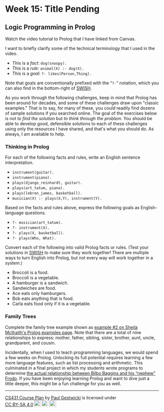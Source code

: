 # Week 15: Title Pending

## Logic Programming in Prolog

Watch the video tutorial to Prolog that I have linked from Canvas.

I want to briefly clarify some of the technical terminology that I used in the
video.

- This is a _fact_: `dog(snoopy).`
- This is a _rule_: `animal(X) :- dog(X).`
- This is a _goal_: `?- likes(Person,Thing).`

Note that goals are conventionally prefixed with the &ldquo;`?-`&rdquo; notation, which
you can also find in the bottom-right of [SWISH](https://swish.swi-prolog.org/).

As you work through the following challenges, keep in mind that Prolog has been around
for decades, and some of these challenges draw upon "classic examples." 
That is to say, for many of these, you could readily find dozens of sample solutions
if you searched online. The goal of the exercises below is not _to find the solution_
but _to think through the problem_. You should be able to develop good, defensible
solutions to each of these challenges using only the resources I have shared,
and that's what you should do. As always, I am available to help.

### Thinking in Prolog

For each of the following facts and rules, write an English sentence interpretation.

- `instrument(guitar).`
- `instrument(piano).`
- `plays(django_reinhardt, guitar).`
- `plays(art_tatum, piano).`
- `plays(lebron_james, basketball).`
- `musician(X) :- plays(X,Y), instrument(Y).`

Based on the facts and rules above, express the following goals as English-language questions.

- `?- musician(art_tatum).`
- `?- instrument(X).`
- `?- plays(X, basketball).`
- `?- plays(Who, What).`

Convert each of the following into valid Prolog facts or rules. (Test your solutions
in [SWISH](https://swish.swi-prolog.org/) to make sure they work together! 
There are multiple ways to turn English into Prolog, but not every way will work together
in a system.)

- Broccoli is a food.
- Broccoli is a vegetable.
- A hamburger is a sandwich.
- Sandwiches are food.
- Ace eats only hamburgers.
- Bob eats anything that is food.
- Carla eats food only if it is a vegetable.

### Family Trees

Complete the family tree example shown as [example #2 on Sheila McIlraith's
Prolog examples
page](https://www.cs.toronto.edu/~sheila/384/w14/simple-prolog-examples.html).
Note that there are a total of nine relationships to express: mother, father,
sibling, sister, brother, aunt, uncle, grandparent, and cousin.

Incidentally, when I used to teach programming languages, we would spend a few
weeks on Prolog. Unlocking its full potential requires learning a few more
language features, such as list processing and arithmetic. This culminated in a
final project in which my students wrote programs to determine [the actual
relationship between Bilbo Baggins and his &ldquo;nephew&rdquo;
Frodo](http://tolkiengateway.net/wiki/Baggins_Family). If you have been enjoying
learning Prolog and want to dive just a little deeper, this might be a fun
challenge for you as well.

<hr>
<p xmlns:cc="http://creativecommons.org/ns#" xmlns:dct="http://purl.org/dc/terms/"><a property="dct:title" rel="cc:attributionURL" href="https://github.com/doctor-g/cs431">CS431 Course Plan</a> by <a rel="cc:attributionURL dct:creator" property="cc:attributionName" href="https://www.cs.bsu.edu/~pvgestwicki">Paul Gestwicki</a> is licensed under <a href="http://creativecommons.org/licenses/by-sa/4.0/?ref=chooser-v1" target="_blank" rel="license noopener noreferrer" style="display:inline-block;">CC BY-SA 4.0<img style="height:22px!important;margin-left:3px;vertical-align:text-bottom;" src="https://mirrors.creativecommons.org/presskit/icons/cc.svg?ref=chooser-v1"><img style="height:22px!important;margin-left:3px;vertical-align:text-bottom;" src="https://mirrors.creativecommons.org/presskit/icons/by.svg?ref=chooser-v1"><img style="height:22px!important;margin-left:3px;vertical-align:text-bottom;" src="https://mirrors.creativecommons.org/presskit/icons/sa.svg?ref=chooser-v1"></a></p>